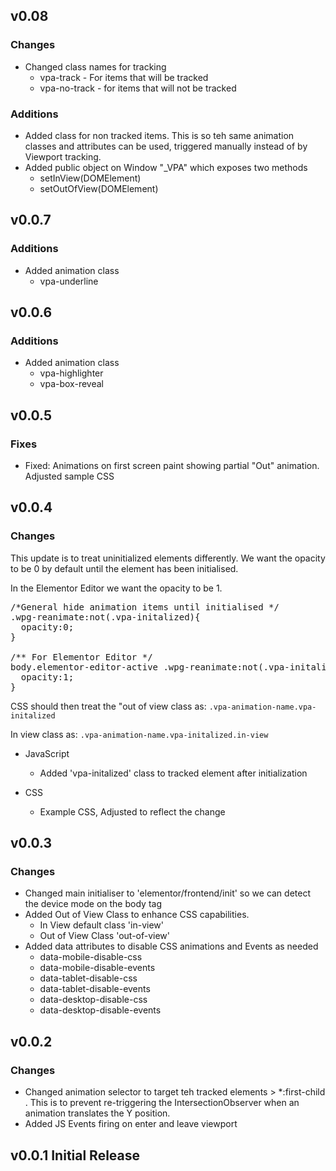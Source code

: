 ## v0.08
### Changes

- Changed class names for tracking
  - vpa-track - For items that will be tracked
  - vpa-no-track - for items that will not be tracked

### Additions

- Added class for non tracked items. This is so teh same animation classes and attributes can be used, triggered manually instead of by Viewport tracking.
- Added public object on Window "_VPA" which exposes two methods
  - setInView(DOMElement)
  - setOutOfView(DOMElement)

## v0.0.7
### Additions

- Added animation class
  - vpa-underline


## v0.0.6
### Additions

- Added animation class 
  - vpa-highlighter
  - vpa-box-reveal

## v0.0.5
### Fixes

- Fixed: Animations on first screen paint showing partial "Out" animation. Adjusted sample CSS

## v0.0.4
### Changes
This update is to treat uninitialized elements differently. We want the opacity to be 0 by default until the element has been initialised.

In the Elementor Editor we want the opacity to be 1.

<pre>/*General hide animation items until initialised */
.wpg-reanimate:not(.vpa-initalized){
  opacity:0;
}

/** For Elementor Editor */
body.elementor-editor-active .wpg-reanimate:not(.vpa-initalized){
  opacity:1;
}
</pre>

CSS should then treat the "out of view class as:
`.vpa-animation-name.vpa-initalized`

In view class as:
`.vpa-animation-name.vpa-initalized.in-view`

- JavaScript
  - Added 'vpa-initalized' class to tracked element after initialization

- CSS
  - Example CSS,  Adjusted to reflect the change

## v0.0.3
### Changes
- Changed main initialiser to 'elementor/frontend/init' so we can detect the device mode on the body tag
- Added Out of View Class to enhance CSS capabilities.
  - In View default class 'in-view'
  - Out of View Class 'out-of-view'
- Added data attributes to disable CSS animations and Events as needed
  - data-mobile-disable-css
  - data-mobile-disable-events
  - data-tablet-disable-css
  - data-tablet-disable-events
  - data-desktop-disable-css
  - data-desktop-disable-events

## v0.0.2
### Changes
- Changed animation selector to target teh tracked elements > *:first-child . This is to prevent re-triggering the IntersectionObserver when an animation translates the Y position.
- Added JS Events firing on enter and leave viewport

## v0.0.1 Initial Release

